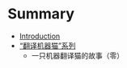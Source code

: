 # Summary

* [Introduction](README.md)
* [“翻译机器猫”系列](TranslationCAT/translationcatseriesmd.md)
   * 一只机器翻译猫的故事（零）

